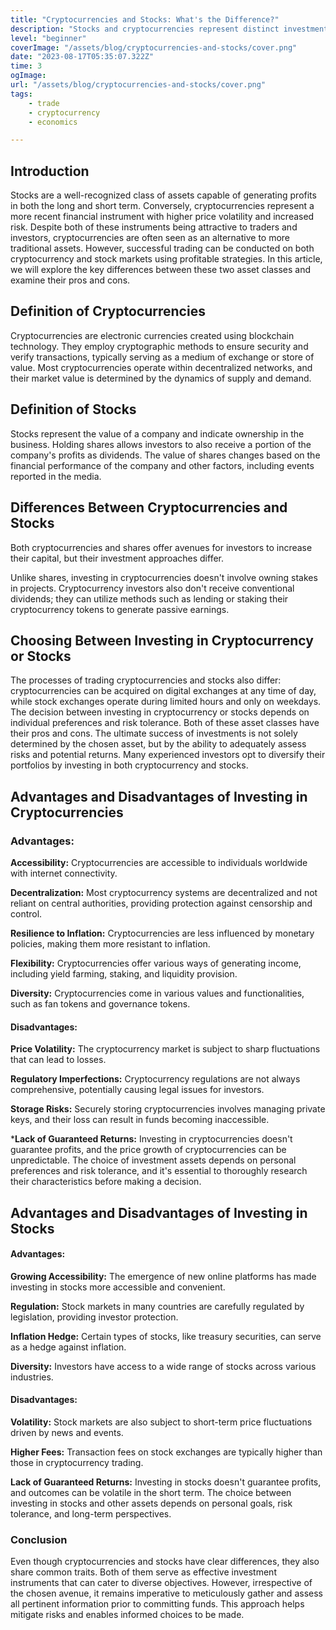 ```yaml
---
title: "Cryptocurrencies and Stocks: What's the Difference?"
description: "Stocks and cryptocurrencies represent distinct investment realms, each with its own advantages and drawbacks. Evaluating risks and one's risk tolerance is crucial, and many opt for portfolio diversification, putting their money into both stocks and cryptocurrencies."
level: "beginner"
coverImage: "/assets/blog/cryptocurrencies-and-stocks/cover.png"
date: "2023-08-17T05:35:07.322Z"
time: 3
ogImage:
url: "/assets/blog/cryptocurrencies-and-stocks/cover.png"
tags:
    - trade
    - cryptocurrency
    - economics

---
```

## Introduction

Stocks are a well-recognized class of assets capable of generating profits in both the long and short term. Conversely, cryptocurrencies represent a more recent financial instrument with higher price volatility and increased risk. Despite both of these instruments being attractive to traders and investors, cryptocurrencies are often seen as an alternative to more traditional assets. However, successful trading can be conducted on both cryptocurrency and stock markets using profitable strategies. In this article, we will explore the key differences between these two asset classes and examine their pros and cons.

## Definition of Cryptocurrencies

Cryptocurrencies are electronic currencies created using blockchain technology. They employ cryptographic methods to ensure security and verify transactions, typically serving as a medium of exchange or store of value. Most cryptocurrencies operate within decentralized networks, and their market value is determined by the dynamics of supply and demand.
## Definition of Stocks
Stocks represent the value of a company and indicate ownership in the business. Holding shares allows investors to also receive a portion of the company's profits as dividends. The value of shares changes based on the financial performance of the company and other factors, including events reported in the media.
<!-- banner_place -->

## Differences Between Cryptocurrencies and Stocks
Both cryptocurrencies and shares offer avenues for investors to increase their capital, but their investment approaches differ.

Unlike shares, investing in cryptocurrencies doesn't involve owning stakes in projects. Cryptocurrency investors also don't receive conventional dividends; they can utilize methods such as lending or staking their cryptocurrency tokens to generate passive earnings.
## Choosing Between Investing in Cryptocurrency or Stocks

The processes of trading cryptocurrencies and stocks also differ: cryptocurrencies can be acquired on digital exchanges at any time of day, while stock exchanges operate during limited hours and only on weekdays. The decision between investing in cryptocurrency or stocks depends on individual preferences and risk tolerance. Both of these asset classes have their pros and cons. The ultimate success of investments is not solely determined by the chosen asset, but by the ability to adequately assess risks and potential returns. Many experienced investors opt to diversify their portfolios by investing in both cryptocurrency and stocks.
## Advantages and Disadvantages of Investing in Cryptocurrencies

### Advantages:
**Accessibility:** Cryptocurrencies are accessible to individuals worldwide with internet connectivity.



**Decentralization:** Most cryptocurrency systems are decentralized and not reliant on central authorities, providing protection against censorship and control.

**Resilience to Inflation:** Cryptocurrencies are less influenced by monetary policies, making them more resistant to inflation.

**Flexibility:** Cryptocurrencies offer various ways of generating income, including yield farming, staking, and liquidity provision.

**Diversity:** Cryptocurrencies come in various values and functionalities, such as fan tokens and governance tokens.

#### Disadvantages:

**Price Volatility:** The cryptocurrency market is subject to sharp fluctuations that can lead to losses.

**Regulatory Imperfections:** Cryptocurrency regulations are not always comprehensive, potentially causing legal issues for investors.

**Storage Risks:** Securely storing cryptocurrencies involves managing private keys, and their loss can result in funds becoming inaccessible.

***Lack of Guaranteed Returns:** Investing in cryptocurrencies doesn't guarantee profits, and the price growth of cryptocurrencies can be unpredictable. The choice of investment assets depends on personal preferences and risk tolerance, and it's essential to thoroughly research their characteristics before making a decision.
## Advantages and Disadvantages of Investing in Stocks

#### Advantages:
**Growing Accessibility:** The emergence of new online platforms has made investing in stocks more accessible and convenient.

**Regulation:** Stock markets in many countries are carefully regulated by legislation, providing investor protection.

**Inflation Hedge:** Certain types of stocks, like treasury securities, can serve as a hedge against inflation.

**Diversity:** Investors have access to a wide range of stocks across various industries.

#### Disadvantages:
**Volatility:** Stock markets are also subject to short-term price fluctuations driven by news and events.

**Higher Fees:** Transaction fees on stock exchanges are typically higher than those in cryptocurrency trading.

**Lack of Guaranteed Returns:** Investing in stocks doesn't guarantee profits, and outcomes can be volatile in the short term. The choice between investing in stocks and other assets depends on personal goals, risk tolerance, and long-term perspectives.
### Conclusion
Even though cryptocurrencies and stocks have clear differences, they also share common traits. Both of them serve as effective investment instruments that can cater to diverse objectives. However, irrespective of the chosen avenue, it remains imperative to meticulously gather and assess all pertinent information prior to committing funds. This approach helps mitigate risks and enables informed choices to be made.